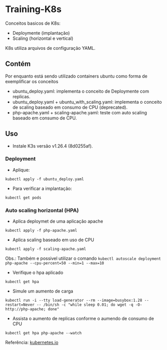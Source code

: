 # Training-K8s

Conceitos basicos de K8s:

- Deploymente (implantação)
- Scaling (horizontal e vertical)

K8s utiliza arquivos de configuração YAML. 

## Contém 

Por enquanto está sendo utilizado containers ubuntu como forma de exemplificar os conceitos

- ubuntu_deploy.yaml: implementa o conceito de Deploymente com replicas.
- ubuntu_deploy.yaml + ubuntu_with_scaling.yaml: implementa o conceito de scaling baseado em consumo de CPU (deprecated).
- php-apache.yaml + scaling-apache.yaml: teste com auto scaling baseado em consumo de CPU.


## Uso

- Instale K3s versão v1.26.4 (8d0255af).

### Deployment

- Aplique:

```kubectl apply -f ubuntu_deploy.yaml```

- Para verificar a implantação:

```kubectl get pods```

### Auto scaling horizontal (HPA)

- Aplica deploymet de uma aplicação apache

```kubectl apply -f php-apache.yaml```

- Aplica scaling baseado em uso de CPU

```kubectl apply -f scaling-apache.yaml```

Obs.: Também e possivel utilizar o comando ```kubectl autoscale deployment php-apache --cpu-percent=50 --min=1 --max=10```

- Verifique o hpa aplicado
  
```kubectl get hpa```

- Simule um aumento de carga

```kubectl run -i --tty load-generator --rm --image=busybox:1.28 --restart=Never -- /bin/sh -c "while sleep 0.01; do wget -q -O- http://php-apache; done"```

- Assista o aumento de replicas conforme o aumendo de consumo de CPU

```kubectl get hpa php-apache --watch```

Referência: [kubernetes.io](https://kubernetes.io/docs/tasks/run-application/horizontal-pod-autoscale-walkthrough/)



